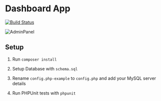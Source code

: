# Dashboard App

[![Build Status](https://travis-ci.com/GeorgeBroadley/DashboardApp.svg?branch=master)](https://travis-ci.com/GeorgeBroadley/DashboardApp)

![AdminPanel](https://lh6.googleusercontent.com/YZK0Ho9HWWluuXFrRfincaRzByEsoQRn-cjEb5IU2V6mkXZThpq82zCTI5vnOfzfy122DcJpL8VjkUCIVYtm=w2880-h1616-rw)

## Setup

1) Run `composer install`

2) Setup Database with `schema.sql`

3) Rename `config.php-example` to `config.php` and add your MySQL server details

4) Run PHPUnit tests with `phpunit`
